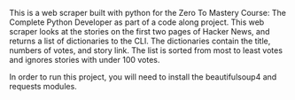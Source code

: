 This is a web scraper built with python for the Zero To Mastery Course: The Complete Python Developer as part of a code along project.
This web scraper looks at the stories on the first two pages of Hacker News, and returns a list of dictionaries to the CLI. 
The dictionaries contain the title, numbers of votes, and story link. The list is sorted from most to least votes and ignores stories with under 100 votes.

In order to run this project, you will need to install the beautifulsoup4 and requests modules.